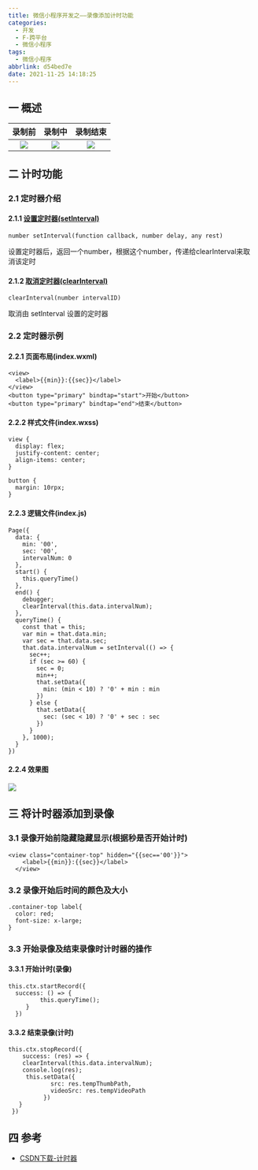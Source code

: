 ```yaml
---
title: 微信小程序开发之——录像添加计时功能
categories:
  - 开发
  - F-跨平台
  - 微信小程序
tags:
  - 微信小程序
abbrlink: d54bed7e
date: 2021-11-25 14:18:25
---
```

## 一 概述

| 录制前 | 录制中 | 录制结束 |
| :----: | :----: | :------: |
| ![][1] | ![][2] |  ![][3]  |

<!--more-->

## 二 计时功能

### 2.1 定时器介绍

#### 2.1.1 [设置定时器(setInterval)][00]

```
number setInterval(function callback, number delay, any rest)
```

设置定时器后，返回一个number，根据这个number，传递给clearInterval来取消该定时

#### 2.1.2 [取消定时器(clearInterval)][01]

```
clearInterval(number intervalID)
```

取消由 setInterval 设置的定时器

### 2.2 定时器示例

#### 2.2.1 页面布局(index.wxml)

```
<view>
  <label>{{min}}:{{sec}}</label>
</view>
<button type="primary" bindtap="start">开始</button>
<button type="primary" bindtap="end">结束</button>
```

#### 2.2.2 样式文件(index.wxss)

```
view {
  display: flex;
  justify-content: center;
  align-items: center;
}

button {
  margin: 10rpx;
}
```

#### 2.2.3 逻辑文件(index.js)

```
Page({
  data: {
    min: '00',
    sec: '00',
    intervalNum: 0
  },
  start() {
    this.queryTime()
  },
  end() {
    debugger;
    clearInterval(this.data.intervalNum);
  },
  queryTime() {
    const that = this;
    var min = that.data.min;
    var sec = that.data.sec;
    that.data.intervalNum = setInterval(() => {
      sec++;
      if (sec >= 60) {
        sec = 0;
        min++;
        that.setData({
          min: (min < 10) ? '0' + min : min
        })
      } else {
        that.setData({
          sec: (sec < 10) ? '0' + sec : sec
        })
      }
    }, 1000);
  }
})
```

#### 2.2.4 效果图
![][4]

## 三 将计时器添加到录像

### 3.1 录像开始前隐藏隐藏显示(根据秒是否开始计时)

```
<view class="container-top" hidden="{{sec=='00'}}">
    <label>{{min}}:{{sec}}</label>
  </view>
```

### 3.2 录像开始后时间的颜色及大小

```
.container-top label{
  color: red;
  font-size: x-large;
}
```

### 3.3 开始录像及结束录像时计时器的操作

#### 3.3.1 开始计时(录像)

```
this.ctx.startRecord({
  success: () => {
         this.queryTime();
     }
  })
```

#### 3.3.2 结束录像(计时)

```
this.ctx.stopRecord({
    success: (res) => {
    clearInterval(this.data.intervalNum);
    console.log(res);
     this.setData({
            src: res.tempThumbPath,
            videoSrc: res.tempVideoPath
          })
   }
 })
```

## 四 参考
* [CSDN下载-计时器](https://download.csdn.net/download/Calvin_zhou/48918093)



[00]:https://developers.weixin.qq.com/minigame/dev/reference/api/setInterval.html
[01]:https://developers.weixin.qq.com/minigame/dev/reference/api/clearInterval.html
[1]:https://cdn.staticaly.com/gh/PGzxc/CDN/master/blog-wechat/wechat-video-take-before.png
[2]:https://cdn.staticaly.com/gh/PGzxc/CDN/master/blog-wechat/wechat-video-take-ing.png
[3]:https://cdn.staticaly.com/gh/PGzxc/CDN/master/blog-wechat/wechat-video-take-after.png
[4]:https://cdn.staticaly.com/gh/PGzxc/CDN/master/blog-wechat/wechat-interval-time-sample.gif
